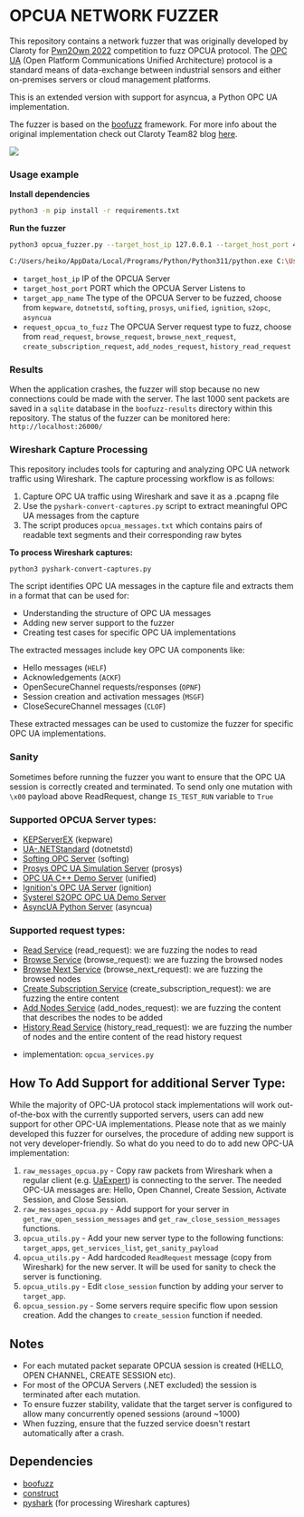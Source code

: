 # OPCUA NETWORK FUZZER

This repository contains a network fuzzer that was originally developed by Claroty for [Pwn2Own 2022](https://www.zerodayinitiative.com/blog/2022/4/14/pwn2own-miami-2022-results) competition to fuzz OPCUA protocol. The [OPC UA](https://opcfoundation.org/about/opc-technologies/opc-ua/) (Open Platform Communications Unified Architecture) protocol is a standard means of data-exchange between industrial sensors and either on-premises servers or cloud management platforms.

This is an extended version with support for asyncua, a Python OPC UA implementation.

The fuzzer is based on the [boofuzz](https://github.com/jtpereyda/boofuzz) framework. For more info about the original implementation check out Claroty Team82 blog [here](https://claroty.com/team82/research/team82-releases-homegrown-opc-ua-network-fuzzer-based-on-boofuzz).

![](opcua_fuzzer.gif)

### Usage example
**Install dependencies**
```bash
python3 -m pip install -r requirements.txt
```
**Run the fuzzer**
```bash
python3 opcua_fuzzer.py --target_host_ip 127.0.0.1 --target_host_port 4840 --target_app_name asyncua --request_opcua_to_fuzz read_request

C:/Users/heiko/AppData/Local/Programs/Python/Python311/python.exe C:\Users\heiko\VS_Code\SIoTG\2025_SIoTG_GitLab\asyncua-network-fuzzing\opcua_network_fuzzer\opcua_fuzzer.py --target_host_ip 127.0.0.1 --target_host_port 4840 --target_app_name asyncua --request_opcua_to_fuzz read_request
```

- `target_host_ip` IP of the OPCUA Server
- `target_host_port` PORT which the OPCUA Server Listens to
- `target_app_name` The type of the OPCUA Server to be fuzzed, choose from `kepware`, `dotnetstd`, `softing`, `prosys`, `unified`, `ignition`, `s2opc`, `asyncua`
- `request_opcua_to_fuzz` The OPCUA Server request type to fuzz, choose from `read_request`, `browse_request`, `browse_next_request`, `create_subscription_request`, `add_nodes_request`, `history_read_request`

### Results
When the application crashes, the fuzzer will stop because no new connections could be made with the server. The last 1000 sent packets are saved in a `sqlite` database in the `boofuzz-results` directory within this repository. The status of the fuzzer can be monitored here: `http://localhost:26000/`

### Wireshark Capture Processing

This repository includes tools for capturing and analyzing OPC UA network traffic using Wireshark. The capture processing workflow is as follows:

1. Capture OPC UA traffic using Wireshark and save it as a .pcapng file
2. Use the `pyshark-convert-captures.py` script to extract meaningful OPC UA messages from the capture
3. The script produces `opcua_messages.txt` which contains pairs of readable text segments and their corresponding raw bytes

**To process Wireshark captures:**
```
python3 pyshark-convert-captures.py
```

The script identifies OPC UA messages in the capture file and extracts them in a format that can be used for:
- Understanding the structure of OPC UA messages
- Adding new server support to the fuzzer
- Creating test cases for specific OPC UA implementations

The extracted messages include key OPC UA components like:
- Hello messages (`HELF`)
- Acknowledgements (`ACKF`)
- OpenSecureChannel requests/responses (`OPNF`)
- Session creation and activation messages (`MSGF`)
- CloseSecureChannel messages (`CLOF`)

These extracted messages can be used to customize the fuzzer for specific OPC UA implementations.

### Sanity
Sometimes before running the fuzzer you want to ensure that the OPC UA session is correctly created and terminated. To send only one mutation with `\x00` payload above ReadRequest, change `IS_TEST_RUN` variable to `True`

### Supported OPCUA Server types:
- [KEPServerEX](https://www.kepware.com/en-us/products/kepserverex/) (kepware)
- [UA-.NETStandard](https://github.com/OPCFoundation/UA-.NETStandard) (dotnetstd)
- [Softing OPC Server](https://industrial.softing.com/products/opc-opc-ua-software-platform.html) (softing)
- [Prosys OPC UA Simulation Server](https://www.prosysopc.com/products/opc-ua-simulation-server/) (prosys)
- [OPC UA C++ Demo Server](https://www.unified-automation.com/downloads/opc-ua-servers.html) (unified)
- [Ignition's OPC UA Server](https://docs.inductiveautomation.com/display/DOC81/OPC+UA) (ignition)
- [Systerel S2OPC OPC UA Demo Server](https://gitlab.com/systerel/S2OPC)
- [AsyncUA Python Server](https://github.com/FreeOpcUa/opcua-asyncio) (asyncua)

### Supported request types:
- [Read Service](https://reference.opcfoundation.org/Core/Part4/v105/docs/5.10.2) (read_request): we are fuzzing the nodes to read
- [Browse Service](https://reference.opcfoundation.org/Core/Part4/v105/docs/5.8.2) (browse_request): we are fuzzing the browsed nodes
- [Browse Next Service](https://reference.opcfoundation.org/Core/Part4/v105/docs/5.8.3) (browse_next_request): we are fuzzing the browsed nodes
- [Create Subscription Service](https://reference.opcfoundation.org/Core/Part4/v105/docs/5.13.2) (create_subscription_request): we are fuzzing the entire content
- [Add Nodes Service](https://reference.opcfoundation.org/Core/Part4/v105/docs/5.7.2) (add_nodes_request): we are fuzzing the content that describes the nodes to be added
- [History Read Service](https://reference.opcfoundation.org/v104/Core/docs/Part4/5.10.3/) (history_read_request):  we are fuzzing the number of nodes and the entire content of the read history request

* implementation: `opcua_services.py`

## How To Add Support for additional Server Type:
While the majority of OPC-UA protocol stack implementations will work out-of-the-box with the currently supported servers, users can add new support for other OPC-UA implementations. Please note that as we mainly developed this fuzzer for ourselves, the procedure of adding new support is not very developer-friendly. So what do you need to do to add new OPC-UA implementation:

1. `raw_messages_opcua.py` -  Copy raw packets from Wireshark when a regular client (e.g. [UaExpert](https://www.unified-automation.com/products/development-tools/uaexpert.html)) is connecting to the server. The needed OPC-UA messages are: Hello, Open Channel, Create Session, Activate Session, and Close Session.
2. `raw_messages_opcua.py` - Add support for your server in `get_raw_open_session_messages` and `get_raw_close_session_messages` functions.
3. `opcua_utils.py` - Add your new server type to the following functions: `target_apps`, `get_services_list`, `get_sanity_payload`
4. `opcua_utils.py` - Add hardcoded `ReadRequest` message (copy from Wireshark) for the new server. It will be used for sanity to check the server is functioning.
5. `opcua_utils.py` - Edit `close_session` function by adding your server to `target_app`.
6. `opcua_session.py` - Some servers require specific flow upon session creation. Add the changes to `create_session` function if needed.

## Notes
- For each mutated packet separate OPCUA session is created (HELLO, OPEN CHANNEL, CREATE SESSION etc).
- For most of the OPCUA Servers (.NET excluded) the session is terminated after each mutation.
- To ensure fuzzer stability, validate that the target server is configured to allow many concurrently opened sessions (around ~1000)
- When fuzzing, ensure that the fuzzed service doesn't restart automatically after a crash.

## Dependencies
- [boofuzz](https://github.com/jtpereyda/boofuzz)
- [construct](https://github.com/construct/construct)
- [pyshark](https://github.com/KimiNewt/pyshark) (for processing Wireshark captures)
